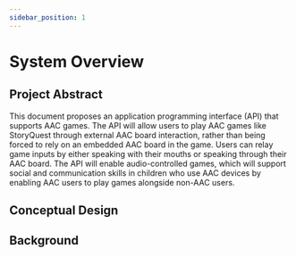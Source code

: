 ```yaml
---
sidebar_position: 1
---
```


# System Overview

## Project Abstract

This document proposes an application programming interface (API) that supports AAC games. The API will allow users to play AAC games like StoryQuest through external AAC board interaction, rather than being forced to rely on an embedded AAC board in the game. Users can relay game inputs by either speaking with their mouths or speaking through their AAC board. The API will enable audio-controlled games, which will support social and communication skills in children who use AAC devices by enabling AAC users to play games alongside non-AAC users.

## Conceptual Design

## Background

